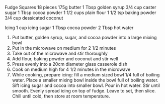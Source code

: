 ---
---
Fudge Squares
18 pieces
175g butter
1 Tbsp golden syrup
3/4 cup caster sugar
1 Tbsp cocoa powder
1 1/2 cups plain flour
1 1/2 tsp baking powder
3/4 cup dessicated coconut

Icing
1 cup icing sugar
1 Tbsp cocoa powder
2 Tbsp hot water

1. Put butter, golden syrup, sugar, and cocoa powder into a large mixing bowl
2. Put in the microwave on medium for 2 1/2 minutes
3. Take out of the microwave and stir thoroughly
4. Add flour, baking powder and coconut and stir well
5. Press evenly into a 20cm diameter glass casserole dish
6. Cook on medium high for 4 1/2 minutes in the microwave
7. While cooking, prepare icing: fill a medium sized bowl 1/4 full of boiling water. Place a smaller mixing bowl inside the bowl full of boiling water. Sift icing sugar and cocoa into smaller bowl. Pour in hot water. Stir until smooth. Evenly spread icing on top of fudge. Leave to set, then slice. Chill until cold, then store at room temperature.
